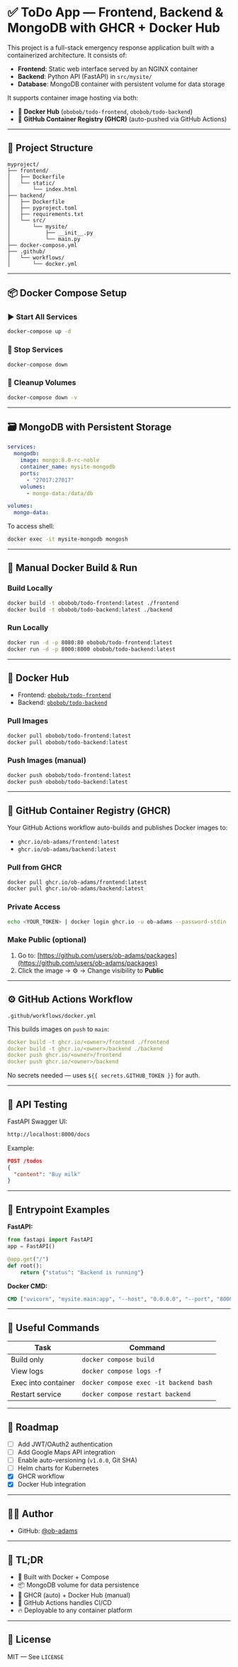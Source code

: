 # ✅ ToDo App — Frontend, Backend & MongoDB with GHCR + Docker Hub

This project is a full-stack emergency response application built with a containerized architecture. It consists of:

- **Frontend**: Static web interface served by an NGINX container
- **Backend**: Python API (FastAPI) in `src/mysite/`
- **Database**: MongoDB container with persistent volume for data storage

It supports container image hosting via both:

- 🐳 **Docker Hub** (`obobob/todo-frontend`, `obobob/todo-backend`)
- 🐙 **GitHub Container Registry (GHCR)** (auto-pushed via GitHub Actions)

---

## 📁 Project Structure

```
myproject/
├── frontend/
│   ├── Dockerfile
│   └── static/
│       └── index.html
├── backend/
│   ├── Dockerfile
│   ├── pyproject.toml
│   ├── requirements.txt
│   └── src/
│       └── mysite/
│           ├── __init__.py
│           └── main.py
├── docker-compose.yml
├── .github/
│   └── workflows/
│       └── docker.yml
```

---

## 📦 Docker Compose Setup

### ▶️ Start All Services

```bash
docker-compose up -d
```

### 🛑 Stop Services

```bash
docker-compose down
```

### 🧼 Cleanup Volumes

```bash
docker-compose down -v
```

---

## 🗃️ MongoDB with Persistent Storage

```yaml
services:
  mongodb:
    image: mongo:8.0-rc-noble
    container_name: mysite-mongodb
    ports:
      - "27017:27017"
    volumes:
      - mongo-data:/data/db

volumes:
  mongo-data:
```

To access shell:

```bash
docker exec -it mysite-mongodb mongosh
```

---

## 🚀 Manual Docker Build & Run

### Build Locally

```bash
docker build -t obobob/todo-frontend:latest ./frontend
docker build -t obobob/todo-backend:latest ./backend
```

### Run Locally

```bash
docker run -d -p 8080:80 obobob/todo-frontend:latest
docker run -d -p 8000:8000 obobob/todo-backend:latest
```

---

## 🐳 Docker Hub

- Frontend: [`obobob/todo-frontend`](https://hub.docker.com/r/obobob/todo-frontend)
- Backend: [`obobob/todo-backend`](https://hub.docker.com/r/obobob/todo-backend)

### Pull Images

```bash
docker pull obobob/todo-frontend:latest
docker pull obobob/todo-backend:latest
```

### Push Images (manual)

```bash
docker push obobob/todo-frontend:latest
docker push obobob/todo-backend:latest
```

---

## 🐙 GitHub Container Registry (GHCR)

Your GitHub Actions workflow auto-builds and publishes Docker images to:

- `ghcr.io/ob-adams/frontend:latest`
- `ghcr.io/ob-adams/backend:latest`

### Pull from GHCR

```bash
docker pull ghcr.io/ob-adams/frontend:latest
docker pull ghcr.io/ob-adams/backend:latest
```

### Private Access

```bash
echo <YOUR_TOKEN> | docker login ghcr.io -u ob-adams --password-stdin
```

### Make Public (optional)

1. Go to: [https://github.com/users/ob-adams/packages](https://github.com/users/ob-adams/packages)
2. Click the image → ⚙️ → Change visibility to **Public**

---

## ⚙️ GitHub Actions Workflow

`.github/workflows/docker.yml`

This builds images on `push` to `main`:

```yaml
docker build -t ghcr.io/<owner>/frontend ./frontend
docker build -t ghcr.io/<owner>/backend ./backend
docker push ghcr.io/<owner>/frontend
docker push ghcr.io/<owner>/backend
```

No secrets needed — uses `${{ secrets.GITHUB_TOKEN }}` for auth.

---

## 🧪 API Testing

FastAPI Swagger UI:

```bash
http://localhost:8000/docs
```

Example:

```json
POST /todos
{
  "content": "Buy milk"
}
```

---

## 🧠 Entrypoint Examples

**FastAPI:**

```python
from fastapi import FastAPI
app = FastAPI()

@app.get("/")
def root():
    return {"status": "Backend is running"}
```

**Docker CMD:**

```Dockerfile
CMD ["uvicorn", "mysite.main:app", "--host", "0.0.0.0", "--port", "8000"]
```

---

## 🔧 Useful Commands

| Task                | Command                                |
| ------------------- | -------------------------------------- |
| Build only          | `docker compose build`                 |
| View logs           | `docker compose logs -f`               |
| Exec into container | `docker compose exec -it backend bash` |
| Restart service     | `docker compose restart backend`       |

---

## 🧭 Roadmap

- [ ] Add JWT/OAuth2 authentication
- [ ] Add Google Maps API integration
- [ ] Enable auto-versioning (`v1.0.0`, Git SHA)
- [ ] Helm charts for Kubernetes
- [x] GHCR workflow
- [x] Docker Hub integration

---

## 👨‍💻 Author

- GitHub: [@ob-adams](https://github.com/ob-adams)

---

## 🧠 TL;DR

- 🐳 Built with Docker + Compose
- 📦 MongoDB volume for data persistence
- 🚀 GHCR (auto) + Docker Hub (manual)
- 🔁 GitHub Actions handles CI/CD
- 🔥 Deployable to any container platform

---

## 📜 License

MIT — See `LICENSE`
